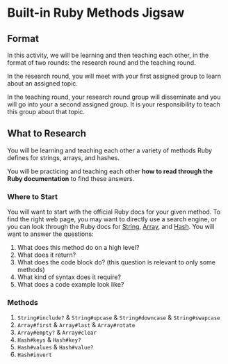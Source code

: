 # Built-in Ruby Methods Jigsaw

## Format

In this activity, we will be learning and then teaching each other, in the format of two rounds: the research round and the teaching round.

In the research round, you will meet with your first assigned group to learn about an assigned topic.

In the teaching round, your research round group will disseminate and you will go into your a second assigned group. It is your responsibility to teach this group about that topic.

## What to Research

You will be learning and teaching each other a variety of methods Ruby defines for strings, arrays, and hashes.

You will be practicing and teaching each other **how to read through the Ruby documentation** to find these answers.

### Where to Start

You will want to start with the official Ruby docs for your given method. To find the right web page, you may want to directly use a search engine, or you can look through the Ruby docs for [String](https://ruby-doc.org/core/String.html), [Array](https://ruby-doc.org/core/Array.html), and [Hash](https://ruby-doc.org/core/Hash.html). You will want to answer the questions:

1. What does this method do on a high level?
1. What does it return?
1. What does the code block do? (this question is relevant to only some methods)
1. What kind of syntax does it require?
1. What does a code example look like?

### Methods

1. `String#include?` & `String#upcase` & `String#downcase` & `String#swapcase`
1. `Array#first` & `Array#last` & `Array#rotate`
1. `Array#empty?` & `Array#clear`
1. `Hash#keys` & `Hash#key?`
1. `Hash#values` & `Hash#value?`
1. `Hash#invert`
